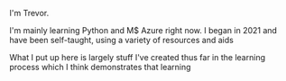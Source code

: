 I'm Trevor.

I'm mainly learning Python and M$ Azure right now.
I began in 2021 and have been self-taught, using a variety of resources and aids

What I put up here is largely stuff I've created thus far in the learning process which I think demonstrates that learning

